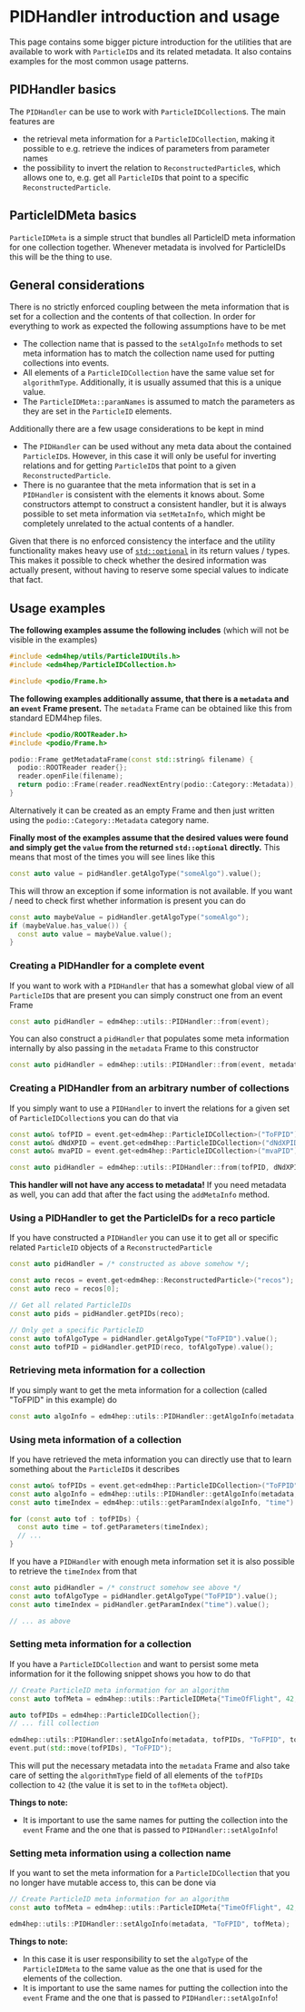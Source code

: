 # PIDHandler introduction and usage

This page contains some bigger picture introduction for the utilities that are
available to work with `ParticleID`s and its related metadata. It also contains
examples for the most common usage patterns.

## PIDHandler basics
The `PIDHandler` can be use to work with `ParticleIDCollection`s. The main
features are
- the retrieval meta information for a `ParticleIDCollection`, making it
  possible to e.g. retrieve the indices of parameters from parameter names
- the possibility to invert the relation to `ReconstructedParticle`s, which
  allows one to, e.g. get all `ParticleID`s that point to a specific
  `ReconstructedParticle`.

## ParticleIDMeta basics
`ParticleIDMeta` is a simple struct that bundles all ParticleID meta information
for one collection together. Whenever metadata is involved for ParticleIDs this
will be the thing to use.

## General considerations

There is no strictly enforced coupling between the meta information that is set
for a collection and the contents of that collection. In order for everything to
work as expected the following assumptions have to be met
- The collection name that is passed to the `setAlgoInfo` methods to set meta
  information has to match the collection name used for putting collections into
  events.
- All elements of a `ParticleIDCollection` have the same value set for
  `algorithmType`. Additionally, it is usually assumed that this is a unique
  value.
- The `ParticleIDMeta::paramNames` is assumed to match the parameters as they
  are set in the `ParticleID` elements.

Additionally there are a few usage considerations to be kept in mind
- The `PIDHandler` can be used without any meta data about the contained
  `ParticleID`s. However, in this case it will only be useful for inverting
  relations and for getting `ParticleID`s that point to a given
  `ReconstructedParticle`.
- There is no guarantee that the meta information that is set in a `PIDHandler`
  is consistent with the elements it knows about. Some constructors attempt to
  construct a consistent handler, but it is always possible to set meta
  information via `setMetaInfo`, which might be completely unrelated to the
  actual contents of a handler.

Given that there is no enforced consistency the interface and the utility
functionality makes heavy use of
[`std::optional`](https://en.cppreference.com/w/cpp/utility/optional) in its
return values / types. This makes it possible to check whether the desired
information was actually present, without having to reserve some special values
to indicate that fact.

## Usage examples

**The following examples assume the following includes** (which will not be visible in the examples)

```cpp
#include <edm4hep/utils/ParticleIDUtils.h>
#include <edm4hep/ParticleIDCollection.h>

#include <podio/Frame.h>
```

**The following examples additionally assume, that there is a `metadata` and an
`event` Frame present.** The `metadata` Frame can be obtained like this from
standard EDM4hep files.

```cpp
#include <podio/ROOTReader.h>
#include <podio/Frame.h>

podio::Frame getMetadataFrame(const std::string& filename) {
  podio::ROOTReader reader{};
  reader.openFile(filename);
  return podio::Frame(reader.readNextEntry(podio::Category::Metadata));
}
```

Alternatively it can be created as an empty Frame and then just written using
the `podio::Category::Metadata` category name.

**Finally most of the examples assume that the desired values were found and
simply get the `value` from the returned `std::optional` directly.** This means
that most of the times you will see lines like this

```cpp
const auto value = pidHandler.getAlgoType("someAlgo").value();
```

This will throw an exception if some information is not available. If you want /
need to check first whether information is present you can do

```cpp
const auto maybeValue = pidHandler.getAlgoType("someAlgo");
if (maybeValue.has_value()) {
  const auto value = maybeValue.value();
}
```

### Creating a PIDHandler for a complete event

If you want to work with a `PIDHandler` that has a somewhat global view of all
`ParticleID`s that are present you can simply construct one from an event Frame

```cpp
const auto pidHandler = edm4hep::utils::PIDHandler::from(event);
```

You can also construct a `pidHandler` that populates some meta information
internally by also passing in the `metadata` Frame to this constructor
```cpp
const auto pidHandler = edm4hep::utils::PIDHandler::from(event, metadata);
```

### Creating a PIDHandler from an arbitrary number of collections

If you simply want to use a `PIDHandler` to invert the relations for a given set
of `ParticleIDCollection`s you can do that via

```cpp
const auto& tofPID = event.get<edm4hep::ParticleIDCollection>("ToFPID");
const auto& dNdXPID = event.get<edm4hep::ParticleIDCollection>("dNdXPID");
const auto& mvaPID = event.get<edm4hep::ParticleIDCollection>("mvaPID");

const auto pidHandler = edm4hep::utils::PIDHandler::from(tofPID, dNdXPID, mvaPID);
```

**This handler will not have any access to metadata!** If you need metadata as
well, you can add that after the fact using the `addMetaInfo` method.

### Using a PIDHandler to get the ParticleIDs for a reco particle

If you have constructed a `PIDHandler` you can use it to get all or specific
related `ParticleID` objects of a `ReconstructedParticle`

```cpp
const auto pidHandler = /* constructed as above somehow */;

const auto recos = event.get<edm4hep::ReconstructedParticle>("recos");
const auto reco = recos[0];

// Get all related ParticleIDs
const auto pids = pidHandler.getPIDs(reco);

// Only get a specific ParticleID
const auto tofAlgoType = pidHandler.getAlgoType("ToFPID").value();
const auto tofPID = pidHandler.getPID(reco, tofAlgoType).value();
```

### Retrieving meta information for a collection

If you simply want to get the meta information for a collection (called "ToFPID"
in this example) do

```cpp
const auto algoInfo = edm4hep::utils::PIDHandler::getAlgoInfo(metadata, "ToFPID").value();
```


### Using meta information of a collection

If you have retrieved the meta information you can directly use that to learn
something about the `ParticleID`s it describes

```cpp
const auto& tofPIDs = event.get<edm4hep::ParticleIDCollection>("ToFPID");
const auto algoInfo = edm4hep::utils::PIDHandler::getAlgoInfo(metadata, "ToFPID").value();
const auto timeIndex = edm4hep::utils::getParamIndex(algoInfo, "time").value();

for (const auto tof : tofPIDs) {
  const auto time = tof.getParameters(timeIndex);
  // ...
}
```

If you have a `PIDHandler` with enough meta information set it is also possible
to retrieve the `timeIndex` from that

```cpp
const auto pidHandler = /* construct somehow see above */
const auto tofAlgoType = pidHandler.getAlgoType("ToFPID").value();
const auto timeIndex = pidHandler.getParamIndex("time").value();

// ... as above
```


### Setting meta information for a collection

If you have a `ParticleIDCollection` and want to persist some meta information
for it the following snippet shows you how to do that

```cpp
// Create ParticleID meta information for an algorithm
const auto tofMeta = edm4hep::utils::ParticleIDMeta{"TimeOfFlight", 42, {"time", "time_error"}};

auto tofPIDs = edm4hep::ParticleIDCollection{};
// ... fill collection

edm4hep::utils::PIDHandler::setAlgoInfo(metadata, tofPIDs, "ToFPID", tofMeta);
event.put(std::move(tofPIDs), "ToFPID");
```

This will put the necessary metadata into the `metadata` Frame and also take
care of setting the `algorithmType` field of all elements of the `tofPIDs`
collection to `42` (the value it is set to in the `tofMeta` object).

**Things to note:**
- It is important to use the same names for putting the collection into the
  `event` Frame and the one that is passed to `PIDHandler::setAlgoInfo`!

### Setting meta information using a collection name

If you want to set the meta information for a `ParticleIDCollection` that you no
longer have mutable access to, this can be done via

```cpp
// Create ParticleID meta information for an algorithm
const auto tofMeta = edm4hep::utils::ParticleIDMeta{"TimeOfFlight", 42, {"time", "time_error"}};

edm4hep::utils::PIDHandler::setAlgoInfo(metadata, "ToFPID", tofMeta);
```

**Things to note:**
- In this case it is user responsibility to set the `algoType` of the
  `ParticleIDMeta` to the same value as the one that is used for the elements of
  the collection.
- It is important to use the same names for putting the collection into the
  `event` Frame and the one that is passed to `PIDHandler::setAlgoInfo`!
